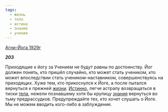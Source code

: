 ```yaml
---
tags:
  - жизнь
  - тело
  - истина
  - знание
  - учение
---
```

[Агни-Йога 1929г](https://127.0.0.1:4002/agni/1929)

___203___

Приходящие к йогу за Учением не будут равны по достоинству. Йог должен понять, кто пришёл случайно, кто может стать учеником, кто может впоследствии стать учеником-наставником, совершенствуясь на приходящих. Хуже тем, кто прикоснулся к Йоге, а после пытался вернуться к прежней [жизни](../../../tags/#жизнь). [Истинно](../../../tags/#истина), легче астралу возвращаться в тиски [тела](../../../tags/#тело), нежели познавшему хотя бы крупицу [знания](../../../tags/#знание) вернуться во тьму предрассудков. Предупреждайте тех, кто хочет слушать о Йоге. Мы не можем вводить кого-либо в заблуждение.